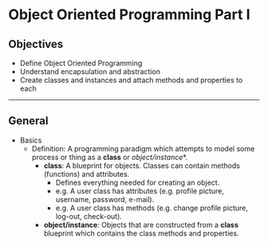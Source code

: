 # Object Oriented Programming Part I

## Objectives

- Define Object Oriented Programming
- Understand encapsulation and abstraction
- Create classes and instances and attach methods and properties to each

---

## General

- Basics
  - Definition:  A programming paradigm which attempts to model some process or thing as a **class** or *object/instance**.
    - **class**:  A blueprint for objects.  Classes can contain methods (functions) and attributes.
      - Defines everything needed for creating an object.
      - e.g.  A user class has attributes (e.g. profile picture, username, password, e-mail).
      - e.g.  A user class has methods (e.g. change profile picture, log-out, check-out).
    - **object/instance**:  Objects that are constructed from a **class** blueprint which contains the class methods and properties.
